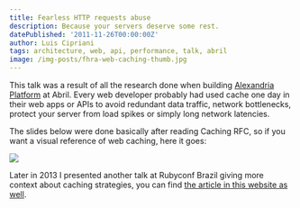 ```yaml
---
title: Fearless HTTP requests abuse
description: Because your servers deserve some rest.
datePublished: '2011-11-26T00:00:00Z'
author: Luis Cipriani
tags: architecture, web, api, performance, talk, abril
image: /img-posts/fhra-web-caching-thumb.jpg
---
```


This talk was a result of all the research done when building [Alexandria Platform](/posts/alexandria-platform) at Abril. Every web developer probably had used cache one day in their web apps or APIs to avoid redundant data traffic, network bottlenecks, protect your server from load spikes or simply long network latencies.

The slides below were done basically after reading Caching RFC, so if you want a visual reference of web caching, here it goes:

[![](/img-posts/fhra-slides.jpg)](https://www.slideshare.net/lfcipriani/fearless-http-requests-abuse 'Open Slideshare')

Later in 2013 I presented another talk at Rubyconf Brazil giving more context about caching strategies, you can find [the article in this website as well](/posts/the-4-basic-flows-of-http-caching).
